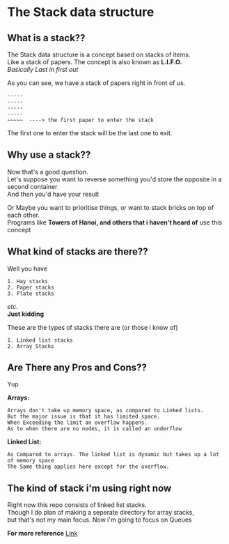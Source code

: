 # The Stack data structure

## What is a stack??
The Stack data structure is a concept based on stacks of items.  
Like a stack of papers. The concept is also known as **L.I.F.O.**  
_Basically Last in first out_

As you can see, we have a stack of papers right in front of us.  

	-----
	-----
	-----
	-----
	~~~~~  ----> the first paper to enter the stack

The first one to enter the stack will be the last one to exit.  

## Why use a stack??

Now that's a good question.  
Let's suppose you want to reverse something you'd store the opposite in a second container  
And then you'd have your result  
  
  
Or Maybe you want to prioritise things, or want to stack bricks on top of each other.  
Programs like **Towers of Hanoi, and others that i haven't heard of** use this concept  

## What kind of stacks are there??

Well you have

	1. Hay stacks 
	2. Paper stacks
	3. Plate stacks
_etc._  
**Just kidding**

These are the types of stacks there are (or those i know of)

	1. Linked list stacks
	2. Array Stacks

## Are There any Pros and Cons??
Yup  

**Arrays:**
	
	Arrays don't take up memory space, as compared to Linked lists.
	But the major issue is that it has limited space.
	When Exceeding the limit an overflow happens.
	As to when there are no nodes, it is called an underflow

**Linked List:**

	As Compared to arrays. The linked list is dynamic but takes up a lot of memory space
	The Same thing applies here except for the overflow.

## The kind of stack i'm using right now
Right now this repo consists of linked list stacks.  
Though I do plan of making a seperate directory for array stacks,  
but that's not my main focus. Now i'm going to focus on Queues

**For more reference**
[Link](https://www.geeksforgeeks.org/stack-data-structure-introduction-program/)
